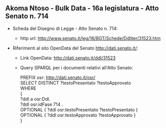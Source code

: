 ## Akoma Ntoso - Bulk Data - 16a legislatura - Atto Senato n. 714 ##

* Scheda del Disegno di Legge - Atto Senato n. 714:
	* http url: http://www.senato.it/leg/16/BGT/Schede/Ddliter/31523.htm

* Riferimenti al sito OpenData del Senato http://dati.senato.it/:
	* Link OpenData: http://dati.senato.it/ddl/31523
	* Query SPARQL per i documenti relativi all'Atto Senato:

        PREFIX osr: <http://dati.senato.it/osr/>  
		SELECT DISTINCT ?testoPresentato ?testoApprovato  
		WHERE  
		{  
		    ?ddl a osr:Ddl.  
		    ?ddl osr:idFase 714 .  
		    OPTIONAL { ?ddl osr:testoPresentato ?testoPresentato }  
		    OPTIONAL { ?ddl osr:testoApprovato ?testoApprovato }  
		}
		